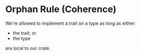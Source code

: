 # Orphan Rule (Coherence)

We're allowed to implement a trait on a type as long as either:

* the trait; or
* the type

are local to our crate.
